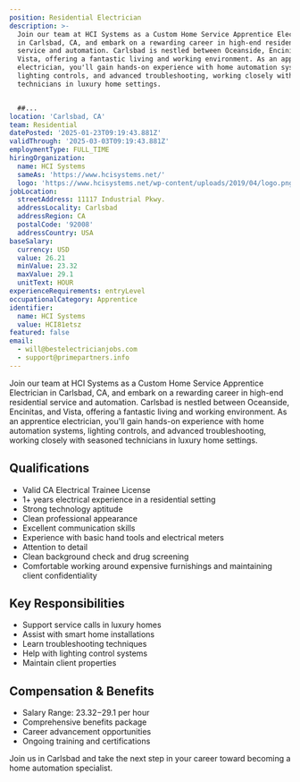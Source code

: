 ```yaml
---
position: Residential Electrician
description: >-
  Join our team at HCI Systems as a Custom Home Service Apprentice Electrician
  in Carlsbad, CA, and embark on a rewarding career in high-end residential
  service and automation. Carlsbad is nestled between Oceanside, Encinitas, and
  Vista, offering a fantastic living and working environment. As an apprentice
  electrician, you'll gain hands-on experience with home automation systems,
  lighting controls, and advanced troubleshooting, working closely with seasoned
  technicians in luxury home settings.


  ##...
location: 'Carlsbad, CA'
team: Residential
datePosted: '2025-01-23T09:19:43.881Z'
validThrough: '2025-03-03T09:19:43.881Z'
employmentType: FULL_TIME
hiringOrganization:
  name: HCI Systems
  sameAs: 'https://www.hcisystems.net/'
  logo: 'https://www.hcisystems.net/wp-content/uploads/2019/04/logo.png'
jobLocation:
  streetAddress: 11117 Industrial Pkwy.
  addressLocality: Carlsbad
  addressRegion: CA
  postalCode: '92008'
  addressCountry: USA
baseSalary:
  currency: USD
  value: 26.21
  minValue: 23.32
  maxValue: 29.1
  unitText: HOUR
experienceRequirements: entryLevel
occupationalCategory: Apprentice
identifier:
  name: HCI Systems
  value: HCI81etsz
featured: false
email:
  - will@bestelectricianjobs.com
  - support@primepartners.info
---
```




Join our team at HCI Systems as a Custom Home Service Apprentice Electrician in Carlsbad, CA, and embark on a rewarding career in high-end residential service and automation. Carlsbad is nestled between Oceanside, Encinitas, and Vista, offering a fantastic living and working environment. As an apprentice electrician, you'll gain hands-on experience with home automation systems, lighting controls, and advanced troubleshooting, working closely with seasoned technicians in luxury home settings.

## Qualifications

- Valid CA Electrical Trainee License
- 1+ years electrical experience in a residential setting
- Strong technology aptitude
- Clean professional appearance
- Excellent communication skills
- Experience with basic hand tools and electrical meters
- Attention to detail
- Clean background check and drug screening
- Comfortable working around expensive furnishings and maintaining client confidentiality

## Key Responsibilities

- Support service calls in luxury homes
- Assist with smart home installations
- Learn troubleshooting techniques
- Help with lighting control systems
- Maintain client properties

## Compensation & Benefits

- Salary Range: $23.32-$29.1 per hour
- Comprehensive benefits package
- Career advancement opportunities
- Ongoing training and certifications

Join us in Carlsbad and take the next step in your career toward becoming a home automation specialist.
